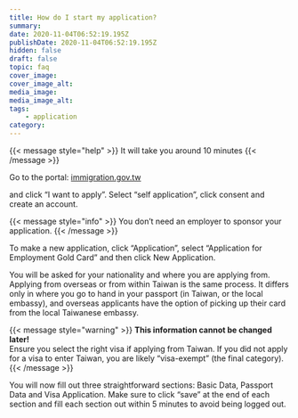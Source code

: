 ```yaml
---
title: How do I start my application?
summary:
date: 2020-11-04T06:52:19.195Z
publishDate: 2020-11-04T06:52:19.195Z
hidden: false
draft: false
topic: faq
cover_image:
cover_image_alt:
media_image:
media_image_alt:
tags:
    - application
category:
---
```


{{< message style="help" >}}
It will take you around 10 minutes
{{< /message >}}

Go to the portal: [immigration.gov.tw](https://coa.immigration.gov.tw/coa-frontend/four-in-one/entry/golden-card)

and click “I want to apply”. Select “self application”, click consent and create an account.

{{< message style="info" >}}
You don’t need an employer to sponsor your application.
{{< /message >}}

To make a new application, click “Application”, select “Application for Employment Gold Card” and then click New Application.

You will be asked for your nationality and where you are applying from. Applying from overseas or from within Taiwan is the same process. It differs only in where you go to hand in your passport (in Taiwan, or the local embassy), and overseas applicants have the option of picking up their card from the local Taiwanese embassy.

{{< message style="warning" >}}
**This information cannot be changed later!**  
Ensure you select the right visa if applying from Taiwan. If you did not apply for a visa to enter Taiwan, you are likely “visa-exempt” (the final category).
{{< /message >}}

You will now fill out three straightforward sections: Basic Data, Passport Data and Visa Application. Make sure to click “save” at the end of each section and fill each section out within 5 minutes to avoid being logged out.
